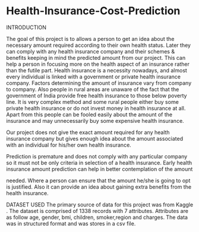 # Health-Insurance-Cost-Prediction
INTRODUCTION

The goal of this project is to allows a person to get an idea about the necessary amount required according to their own health status. Later they can comply with any health insurance company and their schemes & benefits keeping in mind the predicted amount from our project. This can help a person in focusing more on the health aspect of an insurance rather than the futile part.
Health insurance is a necessity nowadays, and almost every individual is linked with a government or private health insurance company. Factors determining the amount of insurance vary from company to company. Also people in rural areas are unaware of the fact that the government of India provide free health insurance to those below poverty line. It is very complex method and some rural people either buy some private health insurance or do not invest money in health insurance at all. Apart from this people can be fooled easily about the amount of the insurance and may unnecessarily buy some expensive health insurance.

Our project does not give the exact amount required for any health insurance company but gives enough idea about the amount associated with an individual for his/her own health insurance.

Prediction is premature and does not comply with any particular company so it must not be only criteria in selection of a health insurance. Early health insurance amount prediction can help in better contemplation of the amount

needed. Where a person can ensure that the amount he/she is going to opt is justified. Also it can provide an idea about gaining extra benefits from the health insurance.

DATASET USED
The primary source of data for this project was from Kaggle . The dataset is comprised of 1338 records with 7 attributes. Attributes are as follow age, gender, bmi, children, smoker,region and charges. The data was in structured format and was stores in a csv file.
